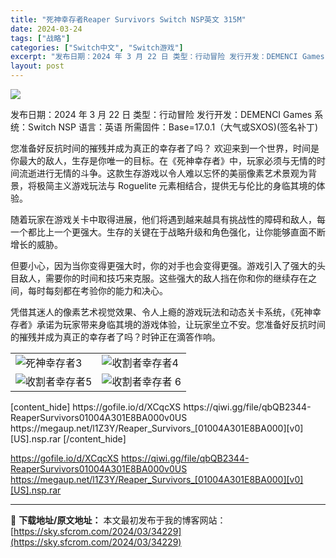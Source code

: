 ```yaml
---
title: "死神幸存者Reaper Survivors Switch NSP英文 315M"
date: 2024-03-24
tags: ["战略"]
categories: ["Switch中文", "Switch游戏"]
excerpt: "发布日期：2024 年 3 月 22 日 类型：行动冒险 发行开发：DEMENCI Games 系统：Switch NSP 语言：英语 所需固件：Base=17.0.1（大气或SXOS)(签名补丁) 您准备好反抗时间的摧残并成为真正的幸存者了吗？ 欢迎来到一个世界，时间是你最大的敌人，生存是你唯一的&hellip;"
layout: post
---
```


<img class="aligncenter" src="https://sky.sfcrom.com/wp-content/uploads/2024/03/20240329094610-1fd0d.jpeg" />

发布日期：2024 年 3 月 22 日
类型：行动冒险
发行开发：DEMENCI Games
系统：Switch NSP
语言：英语
所需固件：Base=17.0.1（大气或SXOS)(签名补丁)

您准备好反抗时间的摧残并成为真正的幸存者了吗？
欢迎来到一个世界，时间是你最大的敌人，生存是你唯一的目标。在《死神幸存者》中，玩家必须与无情的时间流逝进行无情的斗争。这款生存游戏以令人难以忘怀的美丽像素艺术景观为背景，将极简主义游戏玩法与 Roguelite 元素相结合，提供无与伦比的身临其境的体验。

随着玩家在游戏关卡中取得进展，他们将遇到越来越具有挑战性的障碍和敌人，每一个都比上一个更强大。生存的关键在于战略升级和角色强化，让你能够直面不断增长的威胁。

但要小心，因为当你变得更强大时，你的对手也会变得更强。游戏引入了强大的头目敌人，需要你的时间和技巧来克服。这些强大的敌人挡在你和你的继续存在之间，每时每刻都在考验你的能力和决心。

凭借其迷人的像素艺术视觉效果、令人上瘾的游戏玩法和动态关卡系统，《死神幸存者》承诺为玩家带来身临其境的游戏体验，让玩家坐立不安。您准备好反抗时间的摧残并成为真正的幸存者了吗？时钟正在滴答作响。
<table>
<tbody>
<tr>
<td>
<div class="sc-u7um7j-0 cheJZA">
<div class="sc-1244ond-0 cvtXnM"><img class="sc-1244ond-1 kOtaRP ls-is-cached lazyloaded" src="https://sky.sfcrom.com/wp-content/uploads/2024/03/20240329094612-a6a11.jpeg" alt="死神幸存者3" /></div>
</div></td>
<td>
<div class="sc-u7um7j-0 cheJZA">
<div class="sc-1244ond-0 cvtXnM"><img class="sc-1244ond-1 kOtaRP ls-is-cached lazyloaded" src="https://sky.sfcrom.com/wp-content/uploads/2024/03/20240329094613-34a5a.jpeg" alt="收割者幸存者4" /></div>
</div></td>
</tr>
<tr>
<td>
<div class="sc-u7um7j-0 cheJZA">
<div class="sc-1244ond-0 cvtXnM"><img class="sc-1244ond-1 kOtaRP ls-is-cached lazyloaded" src="https://sky.sfcrom.com/wp-content/uploads/2024/03/20240329094613-7cdf7.jpeg" alt="收割者幸存者5" /></div>
</div></td>
<td>
<div class="sc-u7um7j-0 cheJZA">
<div class="sc-1244ond-0 cvtXnM"><img class="sc-1244ond-1 kOtaRP ls-is-cached lazyloaded" src="https://sky.sfcrom.com/wp-content/uploads/2024/03/20240329094614-c357e.jpeg" alt="收割者幸存者 6" /></div>
</div></td>
</tr>
</tbody>
</table>
[content_hide]
https://gofile.io/d/XCqcXS
https://qiwi.gg/file/qbQB2344-ReaperSurvivors01004A301E8BA000v0US
https://megaup.net/l1Z3Y/Reaper_Survivors_[01004A301E8BA000][v0][US].nsp.rar
[/content_hide]

<!--wechatfans start-->
https://gofile.io/d/XCqcXS
https://qiwi.gg/file/qbQB2344-ReaperSurvivors01004A301E8BA000v0US
https://megaup.net/l1Z3Y/Reaper_Survivors_[01004A301E8BA000][v0][US].nsp.rar
<!--wechatfans end-->

---
📖 **下载地址/原文地址：** 本文最初发布于我的博客网站：[https://sky.sfcrom.com/2024/03/34229](https://sky.sfcrom.com/2024/03/34229)
